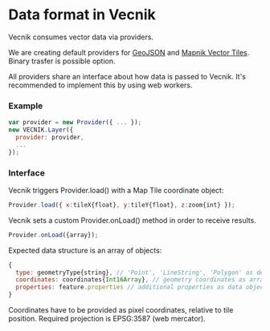 
# Data format in Vecnik

Vecnik consumes vector data via providers.

We are creating default providers for [GeoJSON](http://geojson.org) and [Mapnik Vector Tiles](https://github.com/mapbox/vector-tile-spec/tree/master/1.0.0).
Binary trasfer is possible option.

All providers share an interface about how data is passed to Vecnik.
It's recommended to implement this by using web workers.


### Example

```javascript
var provider = new Provider({ ... });
new VECNIK.Layer({
  provider: provider,
  ...
});
```

### Interface

Vecnik triggers Provider.load() with a Map Tile coordinate object:

```javascript
Provider.load({ x:tileX{float}, y:tileY{float}, z:zoom{int} });
```

Vecnik sets a custom Provider.onLoad() method in order to receive results.

```javascript
Provider.onLoad({array});
```

Expected data structure is an array of objects:

```javascript
{
  type: geometryType{string}, // 'Point', 'LineString', 'Polygon' as defined in GeoJSON, Multi-Elements have to be resolved to individual items
  coordinates: coordinates{Int16Array}, // geometry coordinates as array buffer
  properties: feature.properties // additional properties as data object
}
```

Coordinates have to be provided as pixel coordinates, relative to tile position.
Required projection is EPSG:3587 (web mercator).

